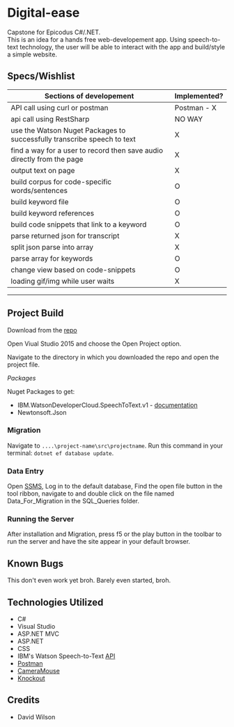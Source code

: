 # Digital-ease

Capstone for Epicodus C#/.NET.<br>
This is an idea for a hands free web-developement app. Using speech-to-text technology, the user will be able to interact with the app and build/style a simple website.

## Specs/Wishlist

| Sections of developement | Implemented? |
|---|---|
| API call using curl or postman | Postman - X |
| api call using RestSharp | NO WAY |
| use the Watson Nuget Packages to successfully transcribe speech to text | X |
| find a way for a user to record then save audio directly from the page | X |
| output text on page | X |
| build corpus for code-specific words/sentences | O |
| build keyword file | O |
| build keyword references | O |
| build code snippets that link to a keyword | O |
| parse returned json for transcript  | X |
| split json parse into array | X |
| parse array for keywords | O |
| change view based on code-snippets | O |
| loading gif/img while user waits | X |

<hr>

## Project Build

Download from the [repo](https://github.com/GrapeSalad/Digital-ease)

Open Viual Studio 2015 and choose the Open Project option.

Navigate to the directory in which you downloaded the repo and open the project file.

*Packages*

Nuget Packages to get:
* IBM.WatsonDeveloperCloud.SpeechToText.v1 - [documentation](https://github.com/watson-developer-cloud/dotnet-standard-sdk/tree/development/src/IBM.WatsonDeveloperCloud.SpeechToText.v1)
* Newtonsoft.Json

### Migration

Navigate to `....\project-name\src\projectname`.
Run this command in your terminal: `dotnet ef database update`.

### Data Entry

Open [SSMS](https://docs.microsoft.com/en-us/sql/ssms/download-sql-server-management-studio-ssms), Log in to the default database, Find the open file button in the tool ribbon, navigate to and double click on the file named Data_For_Migration in the SQL_Queries folder.

### Running the Server

After installation and Migration, press f5 or the play button in the toolbar to run the server and have the site appear in your default browser.

## Known Bugs

This don't even work yet broh. Barely even started, broh.

## Technologies Utilized

* C#
* Visual Studio
* ASP.NET MVC
* ASP.NET
* CSS
* IBM's Watson Speech-to-Text [API](https://www.ibm.com/watson/services/speech-to-text/)
* [Postman](https://www.getpostman.com/)
* [CameraMouse](http://www.cameramouse.org/index.html)
* [Knockout](http://knockoutjs.com/)

## Credits

* David Wilson
